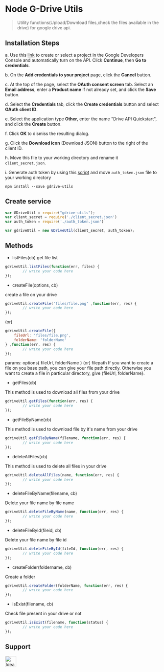 

# Node G-Drive Utils
> Utility functions(Upload/Download files,check the files available in the drive) for google drive api.


## Installation Steps

a. Use this [link](https://console.developers.google.com/start/api?id=drive) to create or select a project in the Google Developers Console and automatically turn on the API. Click **Continue**, then **Go to credentials**.

b. On the **Add credentials to your project** page, click the **Cancel** button.

c. At the top of the page, select the **OAuth consent screen** tab. Select an **Email address**, enter a **Product name** if not already set, and click the **Save** button.

d. Select the **Credentials** tab, click the **Create credentials** button and select **OAuth client ID**.

e. Select the application type **Other**, enter the name "Drive API Quickstart", and click the **Create** button.

f. Click **OK** to dismiss the resulting dialog.

g. Click the **Download icon** (Download JSON) button to the right of the client ID.

h. Move this file to your working directory and rename it `client_secret.json`.

i. Generate auth token by using this [script](https://github.com/kumar-ideas2it/node-gdrive-utils/blob/developement/lib/generateToken.js) and move `auth_token.json` file to your working directory


```shell
npm install --save gdrive-utils
```

## Create service
```js
var GDriveUtil = require("gdrive-utils");
var client_secret = require('./client_secret.json')
var auth_token = require('./auth_token.json')

var gdriveUtil = new GDriveUtil(client_secret, auth_token);
```
    

## Methods

- listFiles(cb)
get file list

```js
gdriveUtil.listFiles(function(err, files) {
        // write your code here
});
```

- createFile(options, cb)

create a file on your drive

```js
gdriveUtil.createFile('files/file.png' ,function(err, res) {
        // write your code here
});
```
(or)

```js
gdriveUtil.createFile({
    fileUrl: 'files/file.png',
    folderName: 'folderName'
} ,function(err, res) {
        // write your code here
});
```
params: options{ fileUrl, folderName } (or) filepath
If you want to create a file on you base path, you can give your file path directly. Otherwise you want to create a file in particular directory, give {fileUrl, folderName}.


- getFiles(cb)

This method is used to download all files from your drive

```js
gdriveUtil.getFiles(function(err, res) {
        // write your code here
});
```

- getFileByName(cb)

This method is used to download file by it's name from your drive

```js
gdriveUtil.getFileByName(filename, function(err, res) {
        // write your code here
});
```


- deleteAllFiles(cb)

This method is used to delete all files in your drive

```js
gdriveUtil.deleteAllFiles(name, function(err, res) {
        // write your code here
});
```

- deleteFileByName(filename, cb)

Delete your file name by file name

```js
gdriveUtil.deleteFileByName(name, function(err, res) {
        // write your code here
});
```

- deleteFileById(fileid, cb)

Delete your file name by file id

```js
gdriveUtil.deleteFileById(fileId, function(err, res) {
        // write your code here
});
```

- createFolder(foldername, cb)

Create a folder

```js
gdriveUtil.createFolder(folderName, function(err, res) {
        // write your code here
});
```

- isExist(filename, cb)

Check file present in your drive or not

```js
gdriveUtil.isExist(filename, function(status) {
        // write your code here
});
```

## Support
[<img src='https://www.ideas2it.com/images/tiny-home-images/logo.png' title='​Ideas2IT Technology Services Pvt.Ltd' height='36px'>](https://www.ideas2it.com)